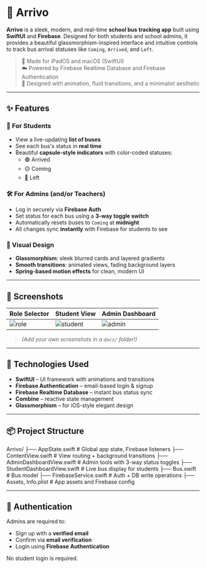 # 🚌 Arrivo

**Arrivo** is a sleek, modern, and real-time **school bus tracking app** built using **SwiftUI** and **Firebase**. Designed for both students and school admins, it provides a beautiful glassmorphism-inspired interface and intuitive controls to track bus arrival statuses like `Coming`, `Arrived`, and `Left`.

> 📱 Made for iPadOS and macOS (SwiftUI)  
> ☁️ Powered by Firebase Realtime Database and Firebase Authentication  
> 🌈 Designed with animation, fluid transitions, and a minimalist aesthetic

---

## ✨ Features

### 🎒 For Students
- View a live-updating **list of buses**
- See each bus's status in **real time**
- Beautiful **capsule-style indicators** with color-coded statuses:
  - 🟢 Arrived
  - 🟡 Coming
  - 🔴 Left

### 🛠️ For Admins (and/or Teachers)
- Log in securely via **Firebase Auth**
- Set status for each bus using a **3-way toggle switch**
- Automatically resets buses to `Coming` at **midnight**
- All changes sync **instantly** with Firebase for students to see

### 🎨 Visual Design
- **Glassmorphism**: sleek blurred cards and layered gradients
- **Smooth transitions**: animated views, fading background layers
- **Spring-based motion effects** for clean, modern UI

---

## 📸 Screenshots

| Role Selector | Student View | Admin Dashboard |
|---------------|--------------|-----------------|
| ![role](docs/role.png) | ![student](docs/student.png) | ![admin](docs/admin.png) |

> *(Add your own screenshots in a `docs/` folder!)*

---

## 🔧 Technologies Used

- **SwiftUI** – UI framework with animations and transitions
- **Firebase Authentication** – email-based login & signup
- **Firebase Realtime Database** – instant bus status sync
- **Combine** – reactive state management
- **Glassmorphism** – for iOS-style elegant design

---

## 📦 Project Structure

Arrivo/
├── AppState.swift # Global app state, Firebase listeners
├── ContentView.swift # View routing + background transitions
├── AdminDashboardView.swift # Admin tools with 3-way status toggles
├── StudentDashboardView.swift # Live bus display for students
├── Bus.swift # Bus model
├── FirebaseService.swift # Auth + DB write operations
├── Assets, Info.plist # App assets and Firebase config


---

## 🔐 Authentication

Admins are required to:
- Sign up with a **verified email**
- Confirm via **email verification**
- Login using **Firebase Authentication**

No student login is required.
